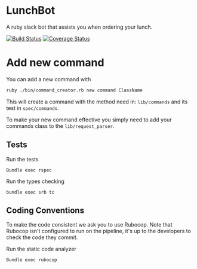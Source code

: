 # LunchBot
A ruby slack bot that assists you when ordering your lunch.

[![Build Status](https://travis-ci.org/fabientownsend/lunchbot.svg?branch=master)](https://travis-ci.org/fabientownsend/lunchbot)
[![Coverage Status](https://coveralls.io/repos/github/fabientownsend/lunchbot/badge.svg?branch=master)](https://coveralls.io/github/fabientownsend/lunchbot?branch=master)

# Add new command
You can add a new command with
``` bash
ruby ./bin/command_creator.rb new command ClassName
```

This will create a command with the method need in: `lib/commands` and its test in `spec/commands`.

To make your new command effective you simply need to add your commands class to the `lib/request_parser`.

## Tests
Run the tests
```
Bundle exec rspec
```

Run the types checking
```
bundle exec srb tc
```

## Coding Conventions
To make the code consistent we ask you to use Rubocop.
Note that Rubocop isn't configured to run on the pipeline, it's up to the
developers to check the code they commit.

Run the static code analyzer
``` bash
Bundle exec rubocop

```
